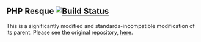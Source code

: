 ## PHP Resque [![Build Status](https://secure.travis-ci.org/ShonM/php-resque.png)](http://travis-ci.org/ShonM/php-resque)

This is a significantly modified and standards-incompatible modification of its parent. Please see the original repository, [here](https://github.com/chrisboulton/php-resque).